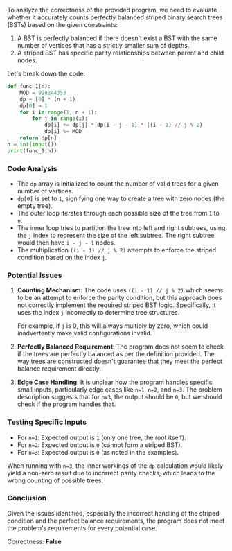 To analyze the correctness of the provided program, we need to evaluate whether it accurately counts perfectly balanced striped binary search trees (BSTs) based on the given constraints:

1. A BST is perfectly balanced if there doesn't exist a BST with the same number of vertices that has a strictly smaller sum of depths.
2. A striped BST has specific parity relationships between parent and child nodes.

Let's break down the code:

```python
def func_1(n):
    MOD = 998244353
    dp = [0] * (n + 1)
    dp[0] = 1
    for i in range(1, n + 1):
        for j in range(i):
            dp[i] += dp[j] * dp[i - j - 1] * ((i - 1) // j % 2)
            dp[i] %= MOD
    return dp[n]
n = int(input())
print(func_1(n))
```

### Code Analysis
- The `dp` array is initialized to count the number of valid trees for a given number of vertices.
- `dp[0]` is set to `1`, signifying one way to create a tree with zero nodes (the empty tree).
- The outer loop iterates through each possible size of the tree from `1` to `n`.
- The inner loop tries to partition the tree into left and right subtrees, using the `j` index to represent the size of the left subtree. The right subtree would then have `i - j - 1` nodes.
- The multiplication `((i - 1) // j % 2)` attempts to enforce the striped condition based on the index `j`.

### Potential Issues
1. **Counting Mechanism**: The code uses `((i - 1) // j % 2)` which seems to be an attempt to enforce the parity condition, but this approach does not correctly implement the required striped BST logic. Specifically, it uses the index `j` incorrectly to determine tree structures.
  
   For example, if `j` is 0, this will always multiply by zero, which could inadvertently make valid configurations invalid.

2. **Perfectly Balanced Requirement**: The program does not seem to check if the trees are perfectly balanced as per the definition provided. The way trees are constructed doesn't guarantee that they meet the perfect balance requirement directly. 

3. **Edge Case Handling**: It is unclear how the program handles specific small inputs, particularly edge cases like `n=1`, `n=2`, and `n=3`. The problem description suggests that for `n=3`, the output should be `0`, but we should check if the program handles that.

### Testing Specific Inputs
- For `n=1`: Expected output is `1` (only one tree, the root itself).
- For `n=2`: Expected output is `0` (cannot form a striped BST).
- For `n=3`: Expected output is `0` (as noted in the examples).

When running with `n=3`, the inner workings of the `dp` calculation would likely yield a non-zero result due to incorrect parity checks, which leads to the wrong counting of possible trees.

### Conclusion
Given the issues identified, especially the incorrect handling of the striped condition and the perfect balance requirements, the program does not meet the problem's requirements for every potential case. 

Correctness: **False**